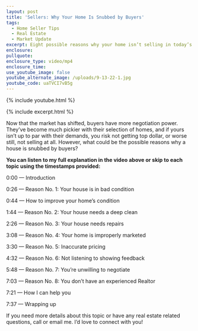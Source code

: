 ```yaml
---
layout: post
title: 'Sellers: Why Your Home Is Snubbed by Buyers'
tags:
  - Home Seller Tips
  - Real Estate
  - Market Update
excerpt: Eight possible reasons why your home isn’t selling in today’s market.
enclosure:
pullquote:
enclosure_type: video/mp4
enclosure_time:
use_youtube_image: false
youtube_alternate_image: /uploads/9-13-22-1.jpg
youtube_code: uaTVCI7vB5g
---
```

{% include youtube.html %}

{% include excerpt.html %}

Now that the market has shifted, buyers have more negotiation power. They’ve become much pickier with their selection of homes, and if yours isn’t up to par with their demands, you risk not getting top dollar, or worse still, not selling at all. However, what could be the possible reasons why a house is snubbed by buyers?

**You can listen to my full explanation in the video above or skip to each topic using the timestamps provided:**

0:00 — Introduction&nbsp;

0:26 — Reason No. 1: Your house is in bad condition

0:44 — How to improve your home’s condition

1:44 — Reason No. 2: Your house needs a deep clean

2:26 — Reason No. 3: Your house needs repairs&nbsp;

3:08 — Reason No. 4: Your home is improperly marketed

3:30 — Reason No. 5: Inaccurate pricing

4:32 — Reason No. 6: Not listening to showing feedback

5:48 — Reason No. 7: You’re unwilling to negotiate

7:03 — Reason No. 8: You don’t have an experienced Realtor&nbsp;

7:21 — How I can help you&nbsp;

7:37 — Wrapping up

If you need more details about this topic or have any real estate related questions, call or email me. I’d love to connect with you\!